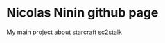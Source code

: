 Nicolas Ninin github page
=========================

My main project about starcraft
<a href="/sc2stalk"> sc2stalk </a>

